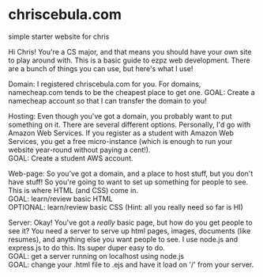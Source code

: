 chriscebula.com
===============

simple starter website for chris

Hi Chris!  You're a CS major, and that means you should have your own site to play around with.  This is a basic guide to ezpz web development.  There are a bunch of things you can use, but here's what I use!

Domain:  I registered chriscebula.com for you.  For domains, namecheap.com tends to be the cheapest place to get one. 
	GOAL:  Create a namecheap account so that I can transfer the domain to you!

Hosting:  Even though you've got a domain, you probably want to put something on it.  There are several different options.  Personally, I'd go with Amazon Web Services.  If you register as a student with Amazon Web Services, you get a free micro-instance (which is enough to run your website year-round without paying a cent!).  
	GOAL:  Create a student AWS account.

Web-page:  So you've got a domain, and a place to host stuff, but you don't have stuff!  So you're going to want to set up something for people to see.  This is where HTML (and CSS) come in.  
	GOAL:  learn/review basic HTML  
	OPTIONAL:  learn/review basic CSS  (Hint:  all you really need so far is <html>HI</html>)

Server:  Okay!  You've got a *really* basic page, but how do you get people to see it?  You need a server to serve up html pages, images, documents (like resumes), and anything else you want people to see.  I use node.js and express.js to do this.  Its super duper easy to do.  
	GOAL:  get a server running on localhost using node.js  
	GOAL:  change your .html file to .ejs and have it load on '/' from your server.


